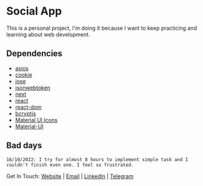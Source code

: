 # Social App
This is a personal project, I'm doing it because I want to keep practicing and learning about web development. 

## Dependencies

- [axios](https://www.npmjs.com/package/axios)
- [cookie](https://www.npmjs.com/package/cookie)
- [jose](https://www.npmjs.com/package/jose)
- [jsonwebtoken](https://www.npmjs.com/package/jsonwebtoken)
- [next](https://www.npmjs.com/package/next)
- [react](https://www.npmjs.com/package/react)
- [react-dom](https://www.npmjs.com/package/react-dom)
- [bcryptjs](https://www.npmjs.com/package/bcryptjs)
- [Material UI Icons](https://www.npmjs.com/package/@material-ui/icons)
- [Material-UI](https://www.npmjs.com/package/@material-ui/core)

## Bad days
    16/10/2022: I try for almost 8 hours to implement simple task and I couldn't finish even one. I feel so frustrated.

Get In Touch: 
          <a href="https://lucapalminteri.com/" target="_blank">Website<a> | 
          <a href="mailto:lucapalminteri02@gmail.com" target="_blank">Email<a> |
          <a href="https://www.linkedin.com/in/luca-palminteri/" target="_blank">LinkedIn</a> |
          <a href="https://t.me/Lucapo21" target="_blank">Telegram</a>